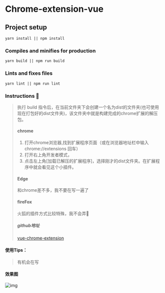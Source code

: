 # Chrome-extension-vue 



## Project setup
```
yarn install || npm install
```

### Compiles and minifies for production
```
yarn build || npm run build
```

### Lints and fixes files
```
yarn lint || npm run lint
```



### Instructions :dolphin:

> 执行 build 指令后，在当前文件夹下会创建一个名为dist的文件夹(也可使用现在打包好的dist文件夹)，该文件夹中就是构建完成的chrome扩展的解压包。
>
> #### chrome
>
> 1. 打开chrome浏览器,找到扩展程序页面（或在浏览器地址栏中输入chrome://extensions 回车）
> 2. 打开右上角开发者模式，
> 3. 点击左上角[加载已解压的扩展程序]，选择刚才的dist文件夹。在扩展程序中就会看见这个小插件。
>
> #### Edge 
>
> 和chrome差不多，我不要在写一遍了
>
> #### fireFox
>
> 火狐的插件方式比较特殊，我不会弄:no_entry_sign:
>
> ##### github地址
>
> [vue-chrome-extension](https://github.com/N1Ezz/vue-chrome-extension-cnote.git)


#### 使用Tips：

> 有机会在写
> 


#### 效果图

![img](http://8.142.4.106:2022/images/20230217163053.png)
